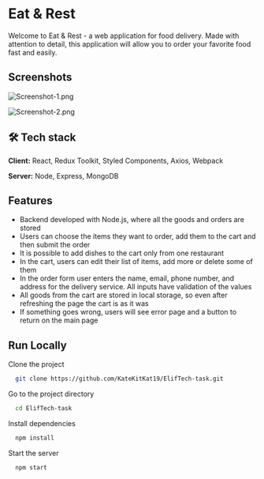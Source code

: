 
# Eat & Rest

Welcome to Eat & Rest - a web application for food delivery. Made with attention to detail, this application will allow you to order your favorite food fast and easily.
## Screenshots

![Screenshot-1.png](https://i.postimg.cc/kGbJcBMP/Screenshot-1.png)

![Screenshot-2.png](https://i.postimg.cc/JtC1dMtD/Screenshot-2.png)






## 🛠 Tech stack
**Client:** React, Redux Toolkit, Styled Components, Axios, Webpack

**Server:** Node, Express, MongoDB


## Features

- Backend developed with Node.js, where all the goods and orders are stored
- Users can choose the items they want to order, add them to the cart and then submit the order
- It is possible to add dishes to the cart only from one restaurant
- In the cart, users can edit their list of items, add more or delete some of them
- In the order form user enters the name, email, phone number, and address for the delivery service. All inputs have validation of the values
- All goods from the cart are stored in local storage, so even after refreshing the page the cart is as it was
- If something goes wrong, users will see error page and a button to return on the main page


## Run Locally

Clone the project

```bash
  git clone https://github.com/KateKitKat19/ElifTech-task.git
```

Go to the project directory

```bash
  cd ElifTech-task
```

Install dependencies

```bash
  npm install
```

Start the server

```bash
  npm start
```

